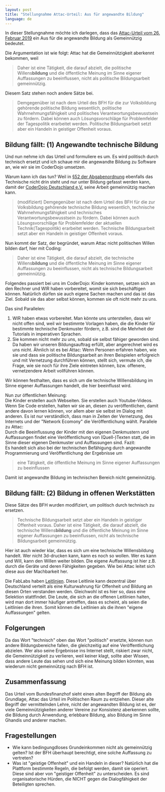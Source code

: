 ```yaml
---
layout: post
title: "Stellungnahme Attac-Urteil: Aus für angewandte Bildung"
language: de
---
```


In dieser Stellungnahme möchte ich darlegen, dass das [Attac-Urteil vom
26. Februar 2019](https://www.bundesfinanzhof.de/content/9-2019)
 ein Aus für die angewandte Bildung als Gemeinnützig bedeutet.

Die Argumentation ist wie folgt:
Attac hat die Gemeinnützigkeit aberkennt bekommen, weil 

> Daher ist eine Tätigkeit, die darauf abzielt, die politische Willens**bildung**
und die öffentliche Meinung im Sinne eigener Auffassungen zu beeinflussen,
nicht als politische Bildungsarbeit gemeinnützig.

Diesem Satz stehen noch andere Sätze bei.

> Demgegenüber ist nach dem Urteil des BFH für die zur Volksbildung gehörende
politische Bildung wesentlich, politische Wahrnehmungsfähigkeit und
politisches Verantwortungsbewusstsein zu fördern. Dabei können auch
Lösungsvorschläge für Problemfelder der Tagespolitik erarbeitet werden.
Politische Bildungsarbeit setzt aber ein Handeln in geistiger Offenheit voraus. 

## Bildung fällt: (1) Angewandte technische Bildung

Und nun nehme ich das Urteil und formuliere es um.
Es wird politisch durch technisch ersetzt und ich schaue mir die angewandte
Bildung zu Software an, wie wir sie im CoderDojo umsetzen.

Warum kann ich das tun?
Weil in [§52 der Abgabenordnung](https://www.gesetze-im-internet.de/ao_1977/__52.html)
ebenfalls das Technische nicht drin steht und nur unter Bildung gefasst werden
kann, damit der [CoderDojo Deutschland e.V.](http://coderdojo-deutschland.de/)
seine Arbeit gemeinnützig machen kann.

> (modifiziert) Demgegenüber ist nach dem Urteil des BFH für die zur Volksbildung gehörende
technische Bildung wesentlich, technische Wahrnehmungsfähigkeit und
technisches Verantwortungsbewusstsein zu fördern. Dabei können auch
Lösungsvorschläge für Problemfelder der aktuellen Technik(Tagespolitik) erarbeitet werden.
Technische Bildungsarbeit setzt aber ein Handeln in geistiger Offenheit voraus. 

Nun kommt der Satz, der begründet, warum Attac nicht politischen Willen bilden
darf, hier mit Coding:

> Daher ist eine Tätigkeit, die darauf abzielt, die technische Willens**bildung**
und die öffentliche Meinung im Sinne eigener Auffassungen zu beeinflussen,
nicht als technische Bildungsarbeit gemeinnützig.

Folgendes passiert bei uns im CoderDojo: Kinder kommen, setzen sich an den Rechner
und WIR haben vorbereitet, womit sie sich beschäftigen können.
Natürlich dürfen sie auch eigene Sachen machen und das ist das Ziel.
Sobald sie das aber selbst können, kommen sie oft nicht mehr zu uns.

Das sind Parallelen:
1. WIR haben etwas vorbereitet. Man könnte uns unterstellen, dass wir nicht
   offen sind, weil wir bestimmte Vorlagen haben, die die Kinder für
   bestimmte technische Denkmuster fördern, z.B. sind die Mehrheit der
   Tutorials in imperativen Sprachen.
2. Sie kommen nicht mehr zu uns, sobald sie selbst fähiger geworden sind.
   Da haben wir unseren Bildungsauftrag erfüllt, aber angerechnet wird es uns
   nicht. Ähnlich ist es bei Attac: Wenn Personen erfahren haben, wie sie
   und dass sie politische Bildungsarbeit an ihren Beispielen erfolgreich und
   mit Vernetzung durchführen können, stellt sich, vermute ich, die
   Frage, wie sie noch für ihre Ziele eintreten können, bzw. offenere,
   vernetzendere Arbeit vollführen können.

Wir können festhalten, dass es sich um die technische Willensbildung
im Sinne eigener Auffassungen handelt, die hier beeinflusst wird.

Nun zur öffentlichen Meinung:  
Die Kinder erstellen auch Webseiten. Sie erstellen auch Youtube-Videos.
Wenn Sie Code erstellen, halten wir sie an, diesen zu veröffentlichen,
damit andere davon lernen können, vor allem aber sie selbst im Dialog mit
anderen.
Es ist nur verständlich, dass man in Zeiten der Vernetzung, des Internets und
der "Network Ecomony" die Veröffentlichung wählt.
Parallele zu Attac:  
Durch die Beeinflussung der Kinder mit den eigenen Denkmustern und Auffassungen
findet eine Veröffentlichung von (Quell-)Texten statt, die im Sinne dieser
eigenen Denkmuster und Auffassungen sind.
Fazit:  
Es handelt sich also bei der technischen Befähigung durch angewandte
Programmierung und Veröffentlichung der Ergebnisse um 

> eine Tätigkeit, die öffentliche Meinung im Sinne eigener Auffassungen zu
beeinflussen

Damit ist angewandte Bildung im technischen Bereich nicht gemeinnützig.

## Bildung fällt: (2) Bildung in offenen Werkstätten

Diese Sätze des BFH wurden modifiziert, um politisch durch
technisch zu ersetzen.

> Technische Bildungsarbeit setzt aber ein Handeln in geistiger Offenheit voraus. 
> Daher ist eine Tätigkeit, die darauf abzielt, die technische Willens**bildung**
und die öffentliche Meinung im Sinne eigener Auffassungen zu beeinflussen,
nicht als technische Bildungsarbeit gemeinnützig.

Hier ist auch wieder klar, dass es sich um eine technische Willensbildung handelt.
Wer nicht 3d-drucken kann, kann es noch so wollen. Wer es kann und Will, kann
den Willen weiter bilden.
Die eigene Auffassung ist hier z.B. durch die Geräte und deren Fähigkeiten
gegeben. Wie bei Attac leitet sich diese aus der Machbarkeit her.

Die FabLabs haben [Leitlinien](https://machbar-potsdam.de/nutzung/).
Diese Leitlinie kann dezentral über Deutschland verteilt als eine
Kulturwahrung für Offenheit und Bildung an diesen Orten verstanden werden.
Gleichwohl ist es hier so, dass eine Selektion stattfindet.
Die Leute, die sich an die offenen Leitlinien halten, wird man dort
immer häufiger antreffen, dass es scheint, als seien die Leitlinien die ihren.
Somit können die Leitlinien als die ihnen "eigene Auffassungen" gelten.

## Folgerungen

Da das Wort "technisch" oben das Wort "politisch" ersetzte, können nun andere
Bildungsbereiche fallen, die gleichzeitig auf eine
Veröffentlichung abzielen.
Wer also seine Ergebnisse ins Internet stellt, riskiert zwar nicht,
die Gemeinnützigkeit zu verlieren, weil keiner klagt,
sollte aber Wissen, dass andere Leute das sehen und sich eine Meinung bilden
könnten, was wiederum nicht gemeinnützig nach BFH ist.
   
## Zusammenfassung

Das Urteil vom Bundesfinanzhof sieht einen alten Begriff der Bildung als
Grundlage, Attac das Urteil im Politischen Raum zu entziehen.
Dieser alte Begriff der vermittelnden Lehre, nicht der angewandten Bildung
ist es, der viele Gemeinnützigkeiten anderer Vereine zur Konsistenz aberkennen
sollte, die Bildung durch Anwendung, erlebbare Bildung,
also Bildung im Sinne Ghandis und anderer machen.

## Fragestellungen

- Wie kann bedingungdloses Grundeinkommen nicht als gemeinnützig gelten?
  Ist der BFH überhaupt berechtigt, eine solche Auffassung zu vertreten?
- Was ist "geistige Offenheit" und ein Handeln in dieser?
  Natürlich hat die Plattform bestimmte Regeln, die befolgt werden, damit
  sie operiert. Diese sind aber von "geistiger Offenheit" zu unterscheiden.
  Es sind organisatorische Hürden, die NICHT gegen die Dialogfähigkeit der
  Beteiligten sprechen. 


